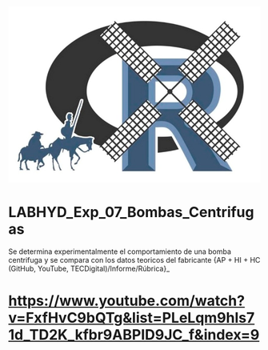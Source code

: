 ![alt test](/R.jpg)

# LABHYD_Exp_07_Bombas_Centrifugas

Se determina experimentalmente el comportamiento de una bomba centrifuga y se compara con los datos teoricos del fabricante {AP + HI + HC (GitHub, YouTube, TECDigital)/Informe/Rúbrica}_

# https://www.youtube.com/watch?v=FxfHvC9bQTg&list=PLeLqm9hls71d_TD2K_kfbr9ABPID9JC_f&index=9
